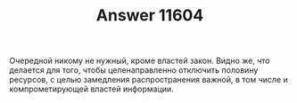 ﻿---
title: "Answer 11604"
se.owner.user_id: 274052
se.owner.display_name: "Quick Brown Fox"
se.owner.link: "https://ru.meta.stackoverflow.com/users/274052/quick-brown-fox"
se.answer_id: 11604
se.question_id: 11601
se.post_type: answer
se.is_accepted: False
---
<p>Очередной никому не нужный, кроме властей закон. Видно же, что делается для того, чтобы целенаправленно отключить половину ресурсов, с целью замедления распространения важной, в том числе и компрометирующей властей информации.</p>

